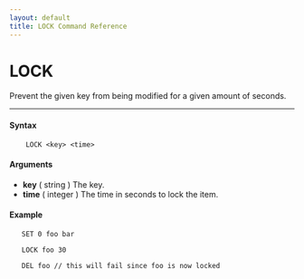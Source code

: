 ```yaml
---
layout: default
title: LOCK Command Reference 
---
```


# LOCK

Prevent the given key from being modified for a given amount of seconds.  

* * *

#### Syntax

        LOCK <key> <time>  

#### Arguments

* **key** ( string ) The key.
* **time** ( integer ) The time in seconds to lock the item.

#### Example

       SET 0 foo bar
  
       LOCK foo 30
  
       DEL foo // this will fail since foo is now locked
  
